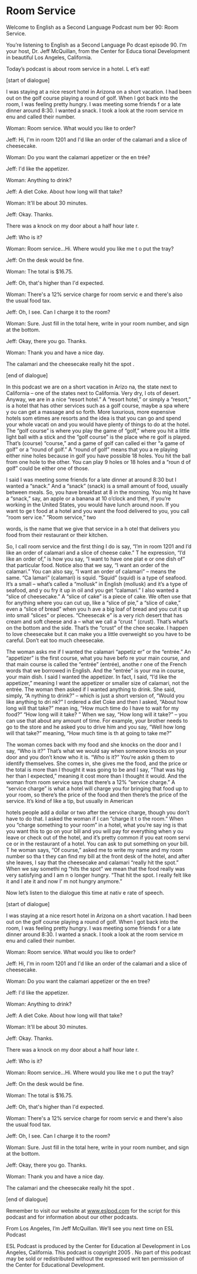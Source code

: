 # Room Service

Welcome to English as a Second Language Podcast num ber 90: Room Service. 

You’re listening to English as a Second Language Po dcast episode 90. I’m your host, Dr. Jeff McQuillan, from the Center for Educa tional Development in beautiful Los Angeles, California.  

Today’s podcast is about room service in a hotel. L et’s eat! 

[start of dialogue] 

I was staying at a nice resort hotel in Arizona on a short vacation. I had been out on the golf course playing a round of golf. When I got back into the room, I was feeling pretty hungry. I was meeting some friends f or a late dinner around 8:30. I wanted a snack. I took a look at the room service m enu and called their number. 

Woman: Room service. What would you like to order? 

Jeff: Hi, I'm in room 1201 and I'd like an order of  the calamari and a slice of cheesecake. 

Woman: Do you want the calamari appetizer or the en trée? 

Jeff: I'd like the appetizer. 

Woman: Anything to drink? 

Jeff: A diet Coke. About how long will that take? 

Woman: It'll be about 30 minutes.  

Jeff: Okay. Thanks. 

There was a knock on my door about a half hour late r. 

Jeff: Who is it?  

Woman: Room service...Hi. Where would you like me t o put the tray? 

Jeff: On the desk would be fine. 

Woman: The total is $16.75. 

Jeff: Oh, that's higher than I'd expected.  

Woman: There's a 12% service charge for room servic e and there's also the usual food tax. 

Jeff: Oh, I see. Can I charge it to the room?  

Woman: Sure. Just fill in the total here, write in your room number, and sign at the bottom. 

Jeff: Okay, there you go. Thanks. 

Woman: Thank you and have a nice day. 

The calamari and the cheesecake really hit the spot . 

[end of dialogue] 

In this podcast we are on a short vacation in Arizo na, the state next to California – one of the states next to California. Very dry, l ots of desert. Anyway, we are in a nice “resort hotel.” A “resort hotel,” or simply a “resort,” is a hotel that has other services such as a golf course, maybe a spa where y ou can get a massage and so forth. More luxurious, more expensive hotels som etimes are resorts and the idea is that you can go and spend your whole vacati on and you would have plenty of things to do at the hotel. The “golf course” is where you play the game of “golf,”  where you hit a little light ball with a stick and the “golf course” is the place whe re golf is played. That’s (course) “course,” and a game of golf can called ei ther “a game of golf” or a “round of golf.” A “round of golf” means that you a re playing either nine holes because in golf you have possible 18 holes. You hit  the ball from one hole to the other. You can play 9 holes or 18 holes and a “roun d of golf” could be either one of those.  

I said I was meeting some friends for a late dinner  at around 8:30 but I wanted a “snack.” And a “snack” (snack) is a small amount of  food, usually between meals. So, you have breakfast at 8 in the morning. You mig ht have a “snack,” say, an apple or a banana at 10 o’clock and then, if you’re  working in the United States, you would have lunch around noon. If you want to ge t food at a hotel and you want the food delivered to you, you call “room serv ice.” “Room service,” two  

words, is the name that we give that service in a h otel that delivers you food from their restaurant or their kitchen.  

So, I call room service and the first thing I do is  say, “I’m in room 1201 and I’d like an order of calamari and a slice of cheese cake.” T he expression, “I’d like an order of,” is how you say, “I want to have one plat e or one dish of” that particular food. Notice also that we say, “I want an order of the calamari.” You can also say, “I want an order of calamari” – means the same. “Ca lamari” (calamari) is squid. “Squid” (squid) is a type of seafood. It’s a small – what’s called a “mollusk” in English (mollusk) and it’s a type of seafood, and y ou fry it up in oil and you get “calamari.”  I also wanted a “slice of cheesecake.”  A “slice of cake” is a piece of cake. We often use that for anything where you can cut up, like a “slice of pie,” a “slice of cake,” even a “slice of bread” when you h ave a big loaf of bread and you cut it up into small “slices” or pieces. “Cheesecak e” is a very rich desert that has cream and soft cheese and a – what we call a “crust ” (crust). That’s what’s on the bottom and the side. That’s the “crust” of the chee secake. I happen to love cheesecake but it can make you a little overweight so you have to be careful. Don’t eat too much cheesecake. 

The woman asks me if I wanted the calamari “appetiz er” or the “entrée.” An “appetizer” is the first course, what you have befo re your main course, and that main course is called the “entrée” (entrée), anothe r one of the French words that we borrowed in English. And the “entrée” is your ma in course, your main dish. I said I wanted the appetizer. In fact, I said, “I’d like the appetizer,” meaning I want the appetizer or smaller size of calamari, not the entrée. The woman then asked if I wanted anything to drink. She said, simply, “A nything to drink?” – which is just a short version of, “Would you like anything to dri nk?” I ordered a diet Coke and then I asked, “About how long will that take?” mean ing, “How much time do I have to wait for my food?”  “How long will it take? ” When we say, “How long will it take?” – you can use that about any amount of time.  For example, your brother needs to go to the store and he asked you to drive him and you say, “Well how long will that take?” meaning, “How much time is th at going to take me?” 

The woman comes back with my food and she knocks on  the door and I say, “Who is it?” That’s what we would say when someone knocks on your door and you don’t know who it is. “Who is it?” You’re askin g them to identify themselves. She comes in, she gives me the food, and the price or the total is more than I thought it was going to be and I say, “That was hig her than I expected,” meaning it cost more than I thought it would. And the woman  from room service says that there’s a 12% “service charge.” A “service charge” is what a hotel will charge you for bringing that food up to your room, so there’s the price of the food and then there’s the price of the service. It’s kind of like  a tip, but usually in American  

hotels people add a dollar or two after the service  charge, though you don’t have to do that. I asked the woman if I can “charge it t o the room.” When you “charge something to your room” in a hotel, what you’re say ing is that you want this to go on your bill and you will pay for everything when y ou leave or check out of the hotel, and it’s pretty common if you eat room servi ce or in the restaurant of a hotel. You can ask to put something on your bill. T he woman says, “Of course,” asked me to write my name and my room number so tha t they can find my bill at the front desk of the hotel, and after she leaves, I say that the cheesecake and calamari “really hit the spot.” When we say somethi ng “hits the spot” we mean that the food really was very satisfying and I am n o longer hungry. “That hit the spot. I really felt like it and I ate it and now I’ m not hungry anymore.” 

Now let’s listen to the dialogue this time at nativ e rate of speech. 

[start of dialogue] 

I was staying at a nice resort hotel in Arizona on a short vacation. I had been out on the golf course playing a round of golf. When I got back into the room, I was feeling pretty hungry. I was meeting some friends f or a late dinner around 8:30. I wanted a snack. I took a look at the room service m enu and called their number. 

Woman: Room service. What would you like to order? 

Jeff: Hi, I'm in room 1201 and I'd like an order of  the calamari and a slice of cheesecake. 

Woman: Do you want the calamari appetizer or the en tree? 

Jeff: I'd like the appetizer. 

Woman: Anything to drink? 

Jeff: A diet Coke. About how long will that take? 

Woman: It'll be about 30 minutes.  

Jeff: Okay. Thanks. 

There was a knock on my door about a half hour late r. 

Jeff: Who is it?  

Woman: Room service...Hi. Where would you like me t o put the tray? 

Jeff: On the desk would be fine. 

Woman: The total is $16.75. 

Jeff: Oh, that's higher than I'd expected.  

Woman: There's a 12% service charge for room servic e and there's also the usual food tax. 

Jeff: Oh, I see. Can I charge it to the room?  

Woman: Sure. Just fill in the total here, write in your room number, and sign at the bottom. 

Jeff: Okay, there you go. Thanks. 

Woman: Thank you and have a nice day. 

The calamari and the cheesecake really hit the spot . 

[end of dialogue] 

Remember to visit our website at www.eslpod.com for  the script for this podcast and  for information about our other podcasts.  

From Los Angeles, I’m Jeff McQuillan. We’ll see you  next time on ESL Podcast 

ESL Podcast is produced by the Center for Education al Development in Los Angeles, California. This podcast is copyright 2005 . No part of this podcast may be sold or redistributed without the expressed writ ten permission of the Center for Educational Development.

